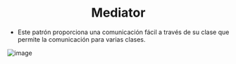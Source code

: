# <center> Mediator </center>
- Este patrón proporciona una comunicación fácil a través de su clase que permite la comunicación para varias clases.

![image](https://user-images.githubusercontent.com/31529014/200988302-186ab5c8-bc84-44e3-bcde-23ae712ca8fa.png)
